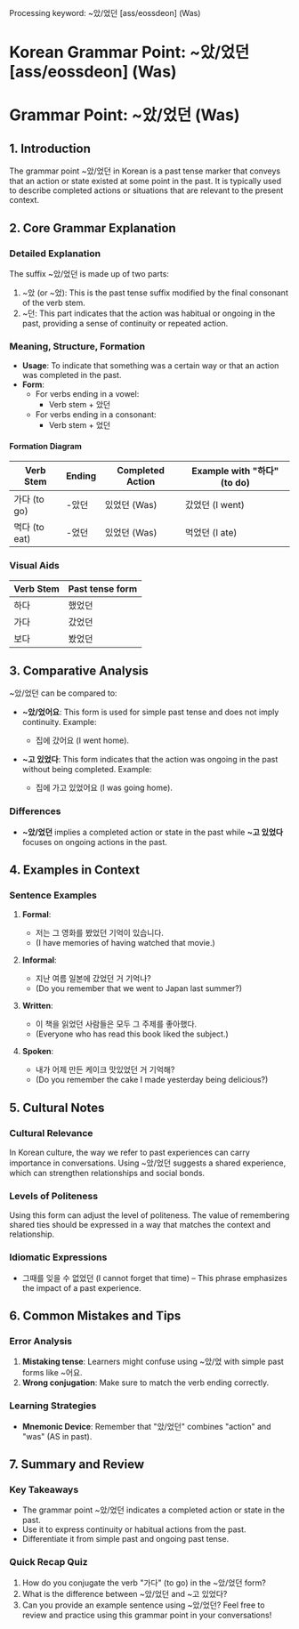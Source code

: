 Processing keyword: ~았/었던 [ass/eossdeon] (Was)
# Korean Grammar Point: ~았/었던 [ass/eossdeon] (Was)
# Grammar Point: ~았/었던 (Was)
## 1. Introduction
The grammar point ~았/었던 in Korean is a past tense marker that conveys that an action or state existed at some point in the past. It is typically used to describe completed actions or situations that are relevant to the present context. 
## 2. Core Grammar Explanation
### Detailed Explanation
The suffix ~았/었던 is made up of two parts:
1. ~았 (or ~었): This is the past tense suffix modified by the final consonant of the verb stem.
2. ~던: This part indicates that the action was habitual or ongoing in the past, providing a sense of continuity or repeated action.
### Meaning, Structure, Formation
- **Usage**: To indicate that something was a certain way or that an action was completed in the past.
- **Form**:
  - For verbs ending in a vowel: 
    - Verb stem + 았던 
  - For verbs ending in a consonant: 
    - Verb stem + 었던 
#### Formation Diagram
| Verb Stem | Ending | Completed Action | Example with "하다" (to do) |
|-----------|--------|------------------|------------------------------|
| 가다 (to go) | -았던  | 있었던 (Was) | 갔었던 (I went) |
| 먹다 (to eat) | -었던  | 있었던 (Was) | 먹었던 (I ate) | 
### Visual Aids
| Verb Stem | Past tense form |
|-----------|-----------------|
| 하다      | 했었던         |
| 가다      | 갔었던         |
| 보다      | 봤었던         |
## 3. Comparative Analysis
~았/었던 can be compared to:
- **~았/었어요**: This form is used for simple past tense and does not imply continuity. Example: 
   - 집에 갔어요 (I went home).
  
- **~고 있었다**: This form indicates that the action was ongoing in the past without being completed. Example:
   - 집에 가고 있었어요 (I was going home).
### Differences
- **~았/었던** implies a completed action or state in the past while **~고 있었다** focuses on ongoing actions in the past.
## 4. Examples in Context
### Sentence Examples
1. **Formal**: 
   - 저는 그 영화를 봤었던 기억이 있습니다. 
   - (I have memories of having watched that movie.)
  
2. **Informal**: 
   - 지난 여름 일본에 갔었던 거 기억나? 
   - (Do you remember that we went to Japan last summer?)
  
3. **Written**: 
   - 이 책을 읽었던 사람들은 모두 그 주제를 좋아했다. 
   - (Everyone who has read this book liked the subject.)
4. **Spoken**: 
   - 내가 어제 만든 케이크 맛있었던 거 기억해? 
   - (Do you remember the cake I made yesterday being delicious?)
## 5. Cultural Notes
### Cultural Relevance
In Korean culture, the way we refer to past experiences can carry importance in conversations. Using ~았/었던 suggests a shared experience, which can strengthen relationships and social bonds.
### Levels of Politeness
Using this form can adjust the level of politeness. The value of remembering shared ties should be expressed in a way that matches the context and relationship.
### Idiomatic Expressions
- 그때를 잊을 수 없었던 (I cannot forget that time) – This phrase emphasizes the impact of a past experience.
## 6. Common Mistakes and Tips
### Error Analysis
1. **Mistaking tense**: Learners might confuse using ~았/었 with simple past forms like ~어요.
2. **Wrong conjugation**: Make sure to match the verb ending correctly.
### Learning Strategies
- **Mnemonic Device**: Remember that "았/었던" combines "action" and "was" (AS in past). 
## 7. Summary and Review
### Key Takeaways
- The grammar point ~았/었던 indicates a completed action or state in the past.
- Use it to express continuity or habitual actions from the past.
- Differentiate it from simple past and ongoing past tense.
### Quick Recap Quiz
1. How do you conjugate the verb "가다" (to go) in the ~았/었던 form?
2. What is the difference between ~았/었던 and ~고 있었다?
3. Can you provide an example sentence using ~았/었던? 
Feel free to review and practice using this grammar point in your conversations!
